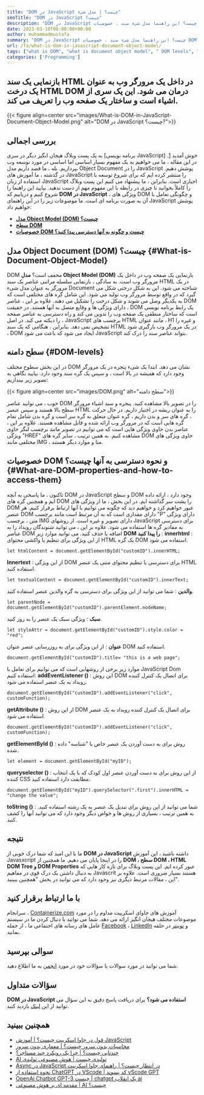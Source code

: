 ```yaml
---
title: "DOM در JavaScript چیست؟ | مدل شیء" 
seoTitle: "DOM در JavaScript چیست؟" 
description: "DOM در JavaScript چیست؟ این راهنما مدل شیء سند ، خصوصیات DOM ، سطح DOM و نحوه دسترسی به عناصر DOM را نشان می دهد." 
date: 2023-03-10T00:00:00+00:00
author: muhammadmustafa
summary: "DOM در JavaScript چیست؟ این راهنما مدل شیء سند ، خصوصیات DOM ، سطح DOM و نحوه دسترسی به عناصر DOM را نشان می دهد." 
url: /fa/what-is-dom-in-javascript-document-object-model/
tags: ["what is DOM", "what is document object model", " DOM levels", "HTML DOM tree", "DOM properties"]
categories: ['Programming']
---
```


## بازنمایی یک سند HTML در داخل یک مرورگر وب به عنوان یک درخت HTML DOM درمان می شود. این یک سری از اشیاء است و ساختار یک صفحه وب را تعریف می کند.

{{< figure align=center src="images/What-is-DOM-in-JavaScript-Document-Object-Model.png" alt="DOM در JavaScript چیست؟?">}}


## بررسی اجمالی
به یک پست وبلاگ هیجان انگیز دیگر در سری [برنامه نویسی JavaScript] خوش آمدید [1]. در این مقاله ، ما می خواهیم به یک مفهوم بسیار اساسی اما اساسی در مورد توسعه وب بپردازیم. بله ، ما قصد داریم مدل Object Document را در JavaScript پوشش دهیم. در گذشته ، ما آموزش های JavaScript را منتشر کرده ایم که برای شروع توسعه با استفاده از زبان JavaScript اجباری است. بنابراین ، ما پیشنهاد می کنیم این پست وبلاگ را کاملاً بخوانید تا چیزی در رابطه با این مفهوم مهم از دست ندهید. بیایید این راهنما را شروع کنیم و دریابیم که  **DOM در JavaScript**  ، ویژگی های DOM و چگونگی تعامل با آن به صورت برنامه ای است.
ما موضوعات زیر را در این راهنمای JavaScript پوشش خواهیم داد:
*  **[مدل Object Model (DOM) چیست؟][2]**  
*  **[سطح DOM][3]**  
*  **[خصوصیات DOM چیست و چگونه به آنها دسترسی پیدا کنید؟][4]**  

## مدل Object Document (DOM) چیست؟ {#What-is-Document-Object-Model}

DOM مخفف است؟  **مدل Object Model (DOM)**  بازنمایی یک صفحه وب در داخل یک مرورگر وب است. به سادگی ، بازنمایی سلسله مراتبی عناصر یک سند HTML در یک مرورگر به عنوان مدل شیء Document شناخته می شود. این به شکل درختی شکل می گیرد که در واقع توسط مرورگر وب تولید می شود. این شامل گره های مختلفی است که به یکدیگر وصل می شوند و شکل درخت را تشکیل می دهند. علاوه بر این ، عناصر DOM دارای ویژگی ها و وقایع متصل به آنها هستند.
در حقیقت ، DOM یک رابط برنامه نویسی است که ساختار منطقی یک صفحه وب را تدوین می کند و راه دسترسی به عناصر صفحه را دیکته می کند. در اصل ، JavaScript برچسب های HTML مانند عنوان ، H1 و غیره را تشخیص نمی دهد. بنابراین ، هنگامی که یک سند HTML در یک مرورگر وب بارگیری شود ، DOM ایجاد می شود که باعث می شود JavaScript بتواند عناصر سند را درک کند.

## سطح دامنه {#DOM-levels}

در این بخش سطوح مختلف DOM نشان می دهد. ابتدا یک شیء پنجره در یک مرورگر وجود دارد که همیشه در بالا است ، و سپس یک گره سند وجود دارد. بیایید نگاهی به تصویر زیر بیندازیم:

{{< figure align=center src="images/DOM.png" alt="سطح دامنه">}}

خوب ، می توانید عناصر DOM را در تصویر بالا مشاهده کنید. پنجره و سند اشیاء مرورگر سطح بالا هستند و سپس عنصر HTML را به عنوان ریشه در اختیار داریم. در حال حرکت ، گره های سر و بدن داریم ، گره عنوان متعلق به گره سر است و گره بدن شامل تمام گره هایی است که در مرورگر وب ارائه شده و قابل مشاهده هستند. علاوه بر این ، عناصر بدن حاوی ویژگی هایی است که می توانیم در تصویر مانند برچسب لنگر حاوی ویژگی "HREF" مشاهده کنیم. به همین ترتیب ، سایر گره های DOM حاوی ویژگی های مختلفی مانند IMG ، متا و موارد دیگر هستند.

## خصوصیات DOM و نحوه دسترسی به آنها چیست؟ {#What-are-DOM-properties-and-how-to-access-them}

تاکنون ، ما پاسخی به آنچه DOM در JavaScript و سطح DOM وجود دارد ، ارائه داده ایم و همچنین گره های DOM را پشت سر گذاشته ایم. در این بخش ، ما از ویژگی های DOM عبور خواهیم کرد و خواهیم دید که چگونه می توانیم با آنها ارتباط برقرار کنیم. هر عنصر DOM دارای مقداری است که به آن مرتبط است مانند برچسب "P" دارای ویژگی متن ، برچسب IMG دارای تصویر و غیره است. از روشهای JavaScript برای دسترسی به مقادیر گره ها استفاده می شود. علاوه بر این ، می توانید شنوندگان رویداد را به عناصر DOM اضافه یا حذف کنید.
می توانید موارد زیر  **DOM را پیدا کنید**  :
 **innerhtml** : از این ویژگی برای تنظیم یا واکشی محتوای HTML یک گره DOM استفاده می شود.
```
let htmlContent = document.getElementById("customID").innerHTML;
```
 **Innertext** : از این ویژگی DOM برای دسترسی یا تنظیم محتوای متنی یک عنصر HTML استفاده کنید.
```
let textualContent = document.getElementById("customID").innerText;
```
 **والدین** : شما می توانید از این ویژگی برای دسترسی به گره والدین عنصر استفاده کنید.
```
let parentNode = document.getElementById("customID").parentElement.nodeName;
```
 **سبک** : ویژگی سبک یک عنصر را به روز کنید.
```
let styleAttr = document.getElementById("customID").style.color = "red";
```
 **عنوان** : از این ویژگی برای به روزرسانی عنصر عنوان DOM استفاده کنید.
```
document.getElementById("customID").title= "this is a web page";
```
 موارد زیر برخی از روشهایی است که می توانیم برای تعامل با JavaScript Dom استفاده کنیم:
 **addEventListener ()** : این روش DOM برای اتصال یک کنترل کننده رویداد به یک عنصر استفاده می شود.
```
document.getElementById("customID").addEventListener("click", customFunction);
```
 **getAttribute ()** : از این روش DOM برای اتصال یک کنترل کننده رویداد به یک عنصر استفاده می شود.
```
document.getElementById("customID").addEventListener("click", customFunction);
```
 **getElementById ()** : روش برای به دست آوردن یک عنصر خاص با "شناسه" داده شده.
```
let element = document.getElementById("myID");
```
 **queryselector ()** : از این روش برای به دست آوردن عنصر اول کودک که با یک انتخاب کننده CSS مطابقت دارد استفاده کنید.
```
document.getElementById("myID").querySelector(".first").innerHTML = "change the value";
```
 **toString ()** : شما می توانید از این روش برای تبدیل یک عنصر به یک رشته استفاده کنید.
به همین ترتیب ، بسیاری از روش ها و خواص دیگر وجود دارد که می توانید آنها را کشف کنید.

## نتیجه
ما با این امید که شما درک خوبی از  **DOM در JavaScript** داشته باشید ، این آموزش Javasxcript را در اینجا پایان می دهیم. ما همچنین از **DOM ، سطح DOM ، HTML DOM Tree و DOM Properties**  عبور کرده ایم. این پست وبلاگ برای تازه کار هایی که به دنبال داشتن یک درک قوی در مفاهیم Javascrit هستند بسیار ضروری است. علاوه بر این ، مقالات مرتبط دیگری نیز وجود دارد که می توانید در بخش "همچنین ببینید".

## با ما ارتباط برقرار کنید
سرانجام ، [Containerize.com][5] آموزش های جاوای اسکریپت مداوم را در مورد موضوعات مختلف هیجان انگیز ارائه می دهد. شما می توانید با دنبال کردن ما در سیستم عامل های رسانه های اجتماعی ما ، از جمله [Facebook][6] ، [LinkedIn][7] و [توییتر][8] در حلقه بمانید.

## سوالی بپرسید
شما می توانید در مورد سوالات یا سؤالات خود در مورد [انجمن][9] به ما اطلاع دهید.

## سؤالات متداول
 **DOM در JavaScript استفاده می شود؟** 
برای دریافت پاسخ دقیق به این سؤال می توانید از این [لینک][2] بازدید کنید.

## همچنین ببینید
  * [قول در جاوا اسکریپت چیست؟ | آموزش JavaScript][10]
  * [محاسبات بدون سرور چیست؟ | معماری بدون سرور][11]
  * [چندتایی چیست؟ | چرا یک رویکرد چند مستاجر؟][12]
  * [AI تولیدی چیست | هوش مصنوعی تولیدی][13]
  * [Async در JavaScript در انتظار چیست؟ | راهنمای جاوا اسکریپت][14]
  * [نحوه استفاده از ChatGPT در VScode | کد پسوند vScode GPT][15]
  * [OpenAi Chatbot GPT-3 چیست | chatgpt یک انقلاب ai][16]
  * [مقدمه ای بر هوش مصنوعی | AI چیست؟][17]



 [1]: https://blog.containerize.com/categories/programming/
 [2]: #What-is-Document-Object-Model
 [3]: #DOM-levels
 [4]: #What-are-DOM-properties-and-how-to-access-them
 [5]: https://www.containerize.com/
 [6]: https://web.facebook.com/containerize
 [7]: https://www.linkedin.com/company/containerize/
 [8]: https://twitter.com/containerize_co
 [9]: https://forum.containerize.com/
 [10]: https://blog.containerize.com/what-is-promise-in-javascript-javascript-tutorial/
 [11]: https://blog.containerize.com/programming/what-is-serverless-computing-serverless-architecture/
 [12]: https://blog.containerize.com/programming/what-is-multitenancy-why-a-multi-tenant-approach-2/
 [13]: https://blog.containerize.com/artificial-intelligence/what-is-generative-ai-generative-artificial-intelligence/
 [14]: https://blog.containerize.com/what-is-async-await-in-javascript-a-javascript-guide/
 [15]: https://blog.containerize.com/artificial-intelligence/how-to-use-chatgpt-in-vscode-the-vscode-extension-codegpt/
 [16]: https://blog.containerize.com/artificial-intelligence/what-is-openai-chatbot-gpt-3-chatgpt-an-ai-revolution/
 [17]: https://blog.containerize.com/artificial-intelligence/an-introduction-to-artificial-intelligence-what-is-ai/
